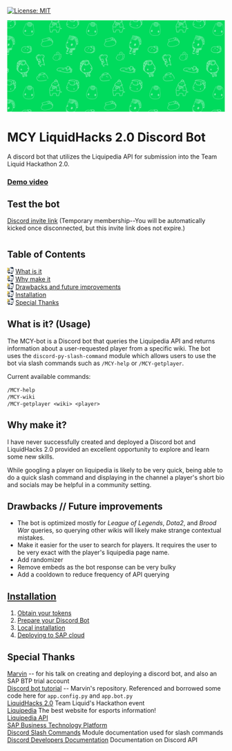 [![License: MIT](https://img.shields.io/badge/License-MIT-yellow.svg)](https://opensource.org/licenses/MIT)

![Header](./README_assets/header.jpeg)
# MCY LiquidHacks 2.0 Discord Bot

A discord bot that utilizes the Liquipedia API for submission into the Team Liquid Hackathon 2.0.

### [Demo video](https://www.youtube.com/watch?v=hJne8T8naEE)

## Test the bot
[Discord invite link](https://discord.gg/bFKMDR64Sp) (Temporary membership--You will be automatically kicked once disconnected, but this invite link does not expire.)
#

## Table of Contents
<img width='15px' height='15px' src='./README_assets/bluebullet.png'/>  [What is it](#Description)\
<img width='15px' height='15px' src='./README_assets/bluebullet.png'/>  [Why make it](#Why)\
<img width='15px' height='15px' src='./README_assets/bluebullet.png'/>  [Drawbacks and future improvements](#Drawbacks)\
<img width='15px' height='15px' src='./README_assets/bluebullet.png'/>  [Installation](#Installation)\
<img width='15px' height='15px' src='./README_assets/bluebullet.png'/>  [Special Thanks](#Thanks)

<a id='Description'></a>
## What is it? (Usage)
The MCY-bot is a Discord bot that queries the Liquipedia API and returns information about a user-requested player from a specific wiki.  The bot uses the `discord-py-slash-command` module which allows users to use the bot via slash commands such as `/MCY-help` or `/MCY-getplayer`.

Current available commands:
```
/MCY-help
/MCY-wiki
/MCY-getplayer <wiki> <player>
```
<a id='Why'></a>
## Why make it?
I have never successfully created and deployed a Discord bot and LiquidHacks 2.0 provided an excellent opportunity to explore and learn some new skills.

While googling a player on liquipedia is likely to be very quick, being able to do a quick slash command and displaying in the channel a player's short bio and socials may be helpful in a community setting.

<a id='Drawbacks'></a>
## Drawbacks // Future improvements
* The bot is optimized mostly for _League of Legends_, _Dota2_, and _Brood War_ queries, so querying other wikis will likely make strange contextual mistakes.
* Make it easier for the user to search for players.  It requires the user to be very exact with the player's liquipedia page name.
* Add randomizer
* Remove embeds as the bot response can be very bulky
* Add a cooldown to reduce frequency of API querying

<a id='Installation'></a>
## [Installation](Installation.md#)

1. [Obtain your tokens](Installation.md#tokens)
1. [Prepare your Discord Bot](Installation.md#bot-prepare)
1. [Local installation](Installation.md#local-deploy)
1. [Deploying to SAP cloud](Installation.md#SAP-cloud)

<a id='Thanks'></a>
## Special Thanks
[Marvin](https://github.com/simachri) -- for his talk on creating and deploying a discord bot, and also an SAP BTP trial account\
[Discord bot tutorial](https://github.com/simachri/discord-bot-techlearn-sapcloud/blob/master/Project_Setup.md#deployment_cf) -- Marvin's repository.  Referenced and borrowed some code here for `app.config.py` and `app.bot.py`\
[LiquidHacks 2.0](https://liquidhacks.teamliquid.com/) Team Liquid's Hackathon event\
[Liquipedia](https://www.liquipedia.net) The best website for esports information!\
[Liquipedia API](https://api.liquipedia.net) \
[SAP Business Technology Platform](https://www.sap.com/products/business-technology-platform.html)\
[Discord Slash Commands](https://discord-py-slash-command.readthedocs.io/en/latest/index.html) Module documentation used for slash commands\
[Discord Developers Documentation](https://discord.com/developers/docs/intro) Documentation on Discord API